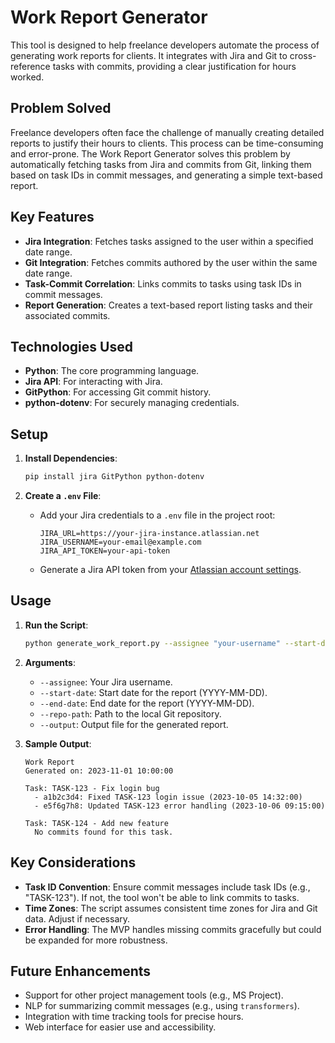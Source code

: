 # Work Report Generator

This tool is designed to help freelance developers automate the process of generating work reports for clients. It integrates with Jira and Git to cross-reference tasks with commits, providing a clear justification for hours worked.

## Problem Solved

Freelance developers often face the challenge of manually creating detailed reports to justify their hours to clients. This process can be time-consuming and error-prone. The Work Report Generator solves this problem by automatically fetching tasks from Jira and commits from Git, linking them based on task IDs in commit messages, and generating a simple text-based report.

## Key Features

- **Jira Integration**: Fetches tasks assigned to the user within a specified date range.
- **Git Integration**: Fetches commits authored by the user within the same date range.
- **Task-Commit Correlation**: Links commits to tasks using task IDs in commit messages.
- **Report Generation**: Creates a text-based report listing tasks and their associated commits.

## Technologies Used

- **Python**: The core programming language.
- **Jira API**: For interacting with Jira.
- **GitPython**: For accessing Git commit history.
- **python-dotenv**: For securely managing credentials.

## Setup

1. **Install Dependencies**:
   ```bash
   pip install jira GitPython python-dotenv
   ```

2. **Create a `.env` File**:
   - Add your Jira credentials to a `.env` file in the project root:
     ```
     JIRA_URL=https://your-jira-instance.atlassian.net
     JIRA_USERNAME=your-email@example.com
     JIRA_API_TOKEN=your-api-token
     ```
   - Generate a Jira API token from your [Atlassian account settings](https://id.atlassian.com/manage-profile/security/api-tokens).

## Usage

1. **Run the Script**:
   ```bash
   python generate_work_report.py --assignee "your-username" --start-date "2023-10-01" --end-date "2023-10-31" --repo-path "/path/to/repo" --output "report.txt"
   ```

2. **Arguments**:
   - `--assignee`: Your Jira username.
   - `--start-date`: Start date for the report (YYYY-MM-DD).
   - `--end-date`: End date for the report (YYYY-MM-DD).
   - `--repo-path`: Path to the local Git repository.
   - `--output`: Output file for the generated report.

3. **Sample Output**:
   ```
   Work Report
   Generated on: 2023-11-01 10:00:00

   Task: TASK-123 - Fix login bug
     - a1b2c3d4: Fixed TASK-123 login issue (2023-10-05 14:32:00)
     - e5f6g7h8: Updated TASK-123 error handling (2023-10-06 09:15:00)

   Task: TASK-124 - Add new feature
     No commits found for this task.
   ```

## Key Considerations

- **Task ID Convention**: Ensure commit messages include task IDs (e.g., "TASK-123"). If not, the tool won't be able to link commits to tasks.
- **Time Zones**: The script assumes consistent time zones for Jira and Git data. Adjust if necessary.
- **Error Handling**: The MVP handles missing commits gracefully but could be expanded for more robustness.

## Future Enhancements

- Support for other project management tools (e.g., MS Project).
- NLP for summarizing commit messages (e.g., using `transformers`).
- Integration with time tracking tools for precise hours.
- Web interface for easier use and accessibility.